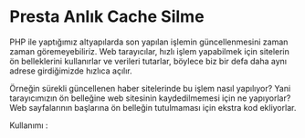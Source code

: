 # Presta Anlık Cache Silme 

PHP ile yaptığımız altyapılarda son yapılan işlemin güncellenmesini zaman zaman göremeyebiliriz. Web tarayıcılar, hızlı işlem yapabilmek için sitelerin ön belleklerini kullanırlar ve verileri tutarlar, böylece biz bir defa daha aynı adrese girdiğimizde hızlıca açılır. 

Örneğin sürekli güncellenen haber sitelerinde bu işlem nasıl yapılıyor? Yani tarayıcımızın ön belleğine web sitesinin kaydedilmemesi için ne yapıyorlar?  Web sayfalarının başlarına ön belleğin tutulmaması için ekstra kod ekliyorlar.

Kullanımı : 



